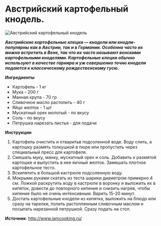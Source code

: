 # Австрийский картофельный кнодель.

![Австрийский картофельный кнодель](/images/Kulinar/Second/viennese-potato-dumplings.jpg 'Австрийский картофельный кнодель')

_**Австрийские картофельные клецки — кнодели или кнодли- популярны как в Австрии, так и в Германии. Особенно часто их можно встретить в Вене, так что их часто называют венскими картофельными кноделями.  Картофельные клецки обычно используют в качестве гарнира и уж совершенно точно кнодели подаются к классическому рождественскому гусю.**_

**Ингредиенты**

- Картофель - 1 кг
- Мука - 200 г
- Манная крупа - 70 гр
- Сливочное масло растопить - 40 г
- Яйцо желток - 1 шт
- Мускатный орех молотый - по вкусу
- Соль - по вкусу
- Петрушка нарезать листья  - для подачи

**Инструкции**

1. Картофель очистить и отваритьв подсоленной воде. Воду слить, а картошку размять толкушкой в пюре или пропустить через специальный пресс для картофеля.
2. Смешать муку, манку, мускатный орех и соль. Добавить к размятой картошке и выпустить в нее яичный желток. Замешать плотное картофельное тесто.
3. Вскипятить в большой кастрюле подсоленную воду.
4. Мокрыми руками скатать из теста шарики диаметром примерно 4 см. Ложкой раскрутить воду в кастрюле в воронку и выложить их в кипяток, довести до повторного кипения и снизить нагрев, чтобы кипение было не очень интенсивным. Варить 15-20 минут.
5. Достать картофельные кнодели из кипятка, выложить на блюдо или сразу на тарелки, полить растопленным сливочным маслом и посыпать нарезанной петрушкой. Сразу подать на стол.

**Источник**: http://www.iamcooking.ru/
